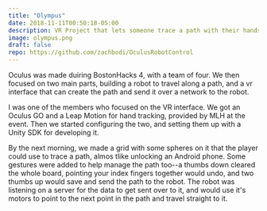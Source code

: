 ```yaml
---
title: "Olympus"
date: 2018-11-11T00:50:18-05:00
description: VR Project that lets someone trace a path with their hands, then send it to a robot for it to travel along.
image: olympus.png
draft: false
repo: https://github.com/zachbodi/OculusRobotControl
---
```


Oculus was made duiring BostonHacks 4, with a team of four. We then focused on two main parts, building a robot to travel along a path, and a vr interface that can create the path and send it over a network to the robot. 

I was one of the members who focused on the VR interface. We got an Oculus GO and a Leap Motion for hand tracking, provided by MLH at the event. Then we started configuring the two, and setting them up with a Unity SDK for developing it. 

By the next morning, we made a grid with some spheres on it that the player could use to trace a path, almos tlike unlocking an Android phone. Some gestures were added to help manage the path too--a thumbs down cleared the whole board, pointing your index fingers together would undo, and two thumbs up would save and send the path to the robot. The robot was listening on a server for the data to get sent over to it, and would use it's motors to point to the next point in the path and travel straight to it. 